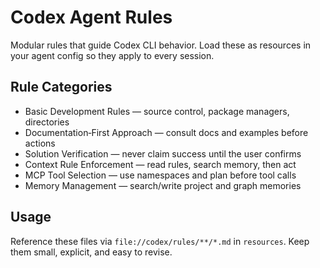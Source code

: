 # Codex Agent Rules

Modular rules that guide Codex CLI behavior. Load these as resources in your agent config so they apply to every session.

## Rule Categories
- Basic Development Rules — source control, package managers, directories
- Documentation‑First Approach — consult docs and examples before actions
- Solution Verification — never claim success until the user confirms
- Context Rule Enforcement — read rules, search memory, then act
- MCP Tool Selection — use namespaces and plan before tool calls
- Memory Management — search/write project and graph memories

## Usage
Reference these files via `file://codex/rules/**/*.md` in `resources`. Keep them small, explicit, and easy to revise.

